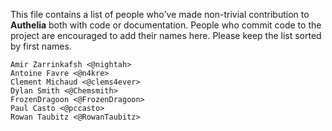 This file contains a list of people who've made non-trivial contribution to 
**Authelia** both with code or documentation. People who commit code to the 
project are encouraged to add their names here. Please keep the list sorted by 
first names.

    Amir Zarrinkafsh <@nightah>
    Antoine Favre <@n4kre>
    Clement Michaud <@clems4ever>
    Dylan Smith <@Chemsmith>
    FrozenDragoon <@FrozenDragoon>
    Paul Casto <@pccasto>
    Rowan Taubitz <@RowanTaubitz>
